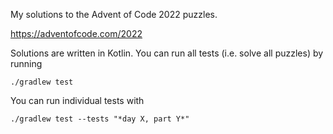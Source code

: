 My solutions to the Advent of Code 2022 puzzles.

https://adventofcode.com/2022

Solutions are written in Kotlin. You can run all tests (i.e. solve all puzzles) by running

`./gradlew test`

You can run individual tests with

`./gradlew test --tests "*day X, part Y*"`
